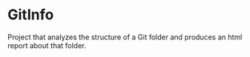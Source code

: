 # GitInfo

Project that analyzes the structure of a Git folder and produces an html report about that folder.
